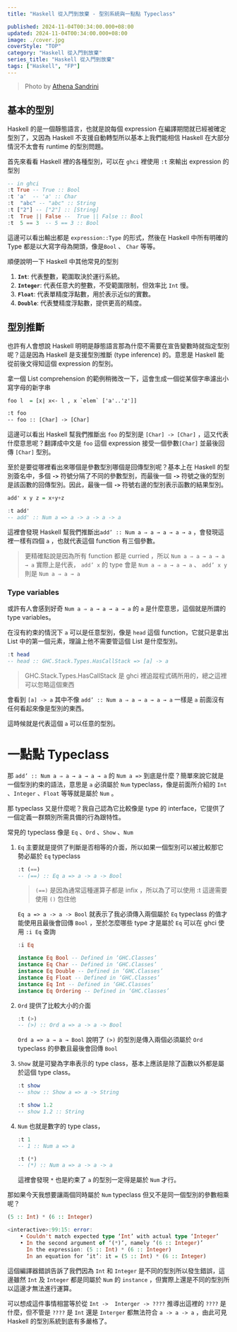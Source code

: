 ```yaml
---
title: "Haskell 從入門到放棄 - 型別系統與一點點 Typeclass"

published: 2024-11-04T00:34:00.000+08:00
updated: 2024-11-04T00:34:00.000+08:00
image: ./cover.jpg
coverStyle: "TOP"
category: "Haskell 從入門到放棄"
series_title: "Haskell 從入門到放棄"
tags: ["Haskell", "FP"]
---
```


> Photo by <a href="https://www.pexels.com/photo/window-blind-2924107/">Athena Sandrini</a>

## 基本的型別

Haskell 的是一個靜態語言，也就是說每個 expression 在編譯期間就已經被確定型別了，又因為 Haskell 不支援自動轉型所以基本上我們能相信 Haskell 在大部分情況不太會有 runtime 的型別問題。

首先來看看 Haskell 裡的各種型別，可以在 `ghci` 裡使用 `:t` 來輸出 expression 的型別

```haskell
-- in ghci
:t True -- True :: Bool
:t 'a'  -- 'a' :: Char
:t  "abc" -- "abc" :: String
:t ["2"] -- ["2"] :: [String]
:t  True || False --  True || False :: Bool
:t  5 == 3  -- 5 == 3 :: Bool
```

這邊可以看出輸出都是 `expression::Type` 的形式，然後在 Haskell 中所有明確的 Type 都是以大寫字母為開頭，像是`Bool` 、 `Char` 等等。

順便說明一下 Haskell 中其他常見的型別

1. **`Int`**: 代表整數，範圍取決於運行系統。
2. **`Integer`**: 代表任意大的整數，不受範圍限制，但效率比 `Int` 慢。
3. **`Float`**: 代表單精度浮點數，用於表示近似的實數。
4. **`Double`**: 代表雙精度浮點數，提供更高的精度。

## 型別推斷

也許有人會想說 Haskell 明明是靜態語言那為什麼不需要在宣告變數時就指定型別呢？這是因為 Haskell 是支援型別推斷 (type inference) 的。意思是 Haskell 能從前後文得知這個 expression 的型別。

拿一個 List comprehension 的範例稍微改一下，這會生成一個從某個字串濾出小寫字母的新字串

```haskell
foo l  = [x| x<- l , x `elem` ['a'..'z']]

:t foo
-- foo :: [Char] -> [Char]
```

這邊可以看出 Haskell 幫我們推斷出 `foo` 的型別是 `[Char] -> [Char]` ，這又代表什麼意思呢？翻譯成中文是 `foo` 這個 expression 接受一個參數`[Char]` 並最後回傳 `[Char]` 型別。

至於是要從哪裡看出來哪個是參數型別哪個是回傳型別呢？基本上在 Haskell 的型別簽名中，多個 **`->`** 符號分隔了不同的參數型別，而最後一個 **`->`** 符號之後的型別是該函數的回傳型別。因此，最後一個 **`->`** 符號右邊的型別表示函數的結果型別。

```haskell
add' x y z = x+y+z

:t add'
-- add' :: Num a => a -> a -> a -> a
```

這裡會發現 Haskell 幫我們推斷出`add’ :: Num a ⇒ a → a → a → a` ，會發現這裡一樣有四個 `a` ，也就代表這個 function 有三個參數。

> 更精確點說是因為所有 function 都是 curried ，所以 `Num a ⇒ a → a → a → a` 實際上是代表， `add’ x` 的 type 會是 `Num a ⇒ a → a → a` 、 `add’ x y` 則是 `Num a ⇒ a → a`

### Type variables

或許有人會感到好奇 `Num a ⇒ a → a → a → a` 的 `a` 是什麼意思，這個就是所謂的 type variables。

在沒有約束的情況下 `a` 可以是任意型別，像是 `head` 這個 function，它就只是拿出 List 中的第一個元素，理論上他不需要管這個 List 是什麼型別。

```haskell
:t head
-- head :: GHC.Stack.Types.HasCallStack => [a] -> a
```

> GHC.Stack.Types.HasCallStack 是 ghci 裡追蹤程式碼所用的，總之這裡可以忽略這個東西

會看到 `[a] -> a` 其中不像 `add’ :: Num a ⇒ a → a → a → a` 一樣是 `a` 前面沒有任何看起來像是型別的東西。

這時候就是代表這個 `a` 可以任意的型別。

# 一點點 Typeclass

那 `add’ :: Num a ⇒ a → a → a → a` 的 `Num a =>` 到底是什麼？簡單來說它就是一個型別約束的語法，意思是 `a` 必須屬於 `Num` typeclass，像是前面所介紹的 `Int` 、`Integer` 、`Float` 等等就是屬於 `Num` 。

那 typeclass 又是什麼呢？我自己認為它比較像是 type 的 interface，它提供了一個定義一群類別所需具備的行為跟特性。

常見的 typeclass 像是 `Eq` 、`Ord` 、`Show` 、`Num`

1. `Eq` 主要就是提供了判斷是否相等的介面，所以如果一個型別可以被比較那它勢必屬於 `Eq` typeclass

   ```haskell
   :t (==)
   -- (==) :: Eq a => a -> a -> Bool
   ```

   > `(==)` 是因為通常這種運算子都是 infix ，所以為了可以使用 :t 這邊需要使用 `()` 包住他

   `Eq a => a -> a -> Bool` 就表示了我必須傳入兩個屬於 `Eq` typeclass 的值才能使用且最後會回傳 `Bool` ，至於怎麼哪些 type 才是屬於 `Eq` 可以在 ghci 使用 `:i Eq` 查詢

   ```haskell
   :i Eq

   instance Eq Bool -- Defined in ‘GHC.Classes’
   instance Eq Char -- Defined in ‘GHC.Classes’
   instance Eq Double -- Defined in ‘GHC.Classes’
   instance Eq Float -- Defined in ‘GHC.Classes’
   instance Eq Int -- Defined in ‘GHC.Classes’
   instance Eq Ordering -- Defined in ‘GHC.Classes’
   ```

2. `Ord` 提供了比較大小的介面

   ```haskell
   :t (>)
   -- (>) :: Ord a => a -> a -> Bool
   ```

   `Ord a => a → a → Bool` 說明了 `(>)` 的型別是傳入兩個必須屬於 `Ord` typeclass 的參數且最後會回傳 `Bool`

3. `Show` 就是可變為字串表示的 type class，基本上應該是除了函數以外都是屬於這個 type class。

   ```haskell
   :t show
   -- show :: Show a => a -> String

   :t show 1.2
   -- show 1.2 :: String
   ```

4. `Num` 也就是數字的 type class，

   ```haskell
   :t 1
   -- 1 :: Num a => a

   :t (*)
   -- (*) :: Num a => a -> a -> a
   ```

   這裡會發現 `*` 也是約束了 `a` 的型別一定得是屬於 `Num` 才行。

那如果今天我想要讓兩個同時屬於 `Num` typeclass 但又不是同一個型別的參數相乘呢？

```haskell
(5 :: Int) * (6 :: Integer)

<interactive>:99:15: error:
    • Couldn't match expected type ‘Int’ with actual type ‘Integer’
    • In the second argument of ‘(*)’, namely ‘(6 :: Integer)’
      In the expression: (5 :: Int) * (6 :: Integer)
      In an equation for ‘it’: it = (5 :: Int) * (6 :: Integer)
```

這個編譯器錯誤告訴了我們因為 `Int` 和 `Integer` 是不同的型別所以發生錯誤，這邊雖然 `Int` 及 `Integer` 都是同屬於 `Num` 的 `instance` ，但實際上還是不同的型別所以這邊才無法進行運算。

可以想成這件事情相當等於從 `Int ->  Interger -> ????` 推導出這裡的 `????` 是什麼，但不管是 `????` 是 `Int` 還是 `Interger` 都無法符合 `a -> a -> a` ，由此可見 Haskell 的型別系統到底有多嚴格了。
